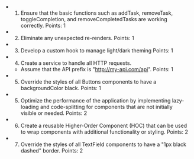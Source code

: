 - 1. Ensure that the basic functions such as addTask, removeTask, toggleCompletion, and removeCompletedTasks are working correctly.
Points: 1

- 2. Eliminate any unexpected re-renders.
Points: 1

- 3. Develop a custom hook to manage light/dark theming
Points: 1

- 4. Create a service to handle all HTTP requests.
  - Assume that the API prefix is "http://my-api.com/api".
Points: 1

- 5. Override the styles of all Buttons components to have a backgroundColor black.
Points: 1

- 5. Optimize the performance of the application by implementing lazy-loading and code-splitting for components that are not initially visible or needed.
Points: 2

- 6. Create a reusable Higher-Order Component (HOC) that can be used to wrap components with additional functionality or styling.
Points: 2

- 7. Override the styles of all TextField components to have a "1px black dashed" border.
Points: 2